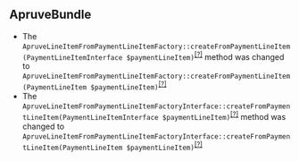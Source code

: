 ApruveBundle
------------
* The `ApruveLineItemFromPaymentLineItemFactory::createFromPaymentLineItem(PaymentLineItemInterface $paymentLineItem)`<sup>[[?]](https://github.com/oroinc/OroApruveBundle/tree/5.1.0/Apruve/Factory/LineItem/ApruveLineItemFromPaymentLineItemFactory.php#L40 "Oro\Bundle\ApruveBundle\Apruve\Factory\LineItem\ApruveLineItemFromPaymentLineItemFactory")</sup> method was changed to `ApruveLineItemFromPaymentLineItemFactory::createFromPaymentLineItem(PaymentLineItem $paymentLineItem)`<sup>[[?]](https://github.com/oroinc/OroApruveBundle/tree/6.0.0-rc/Apruve/Factory/LineItem/ApruveLineItemFromPaymentLineItemFactory.php#L35 "Oro\Bundle\ApruveBundle\Apruve\Factory\LineItem\ApruveLineItemFromPaymentLineItemFactory")</sup>
* The `ApruveLineItemFromPaymentLineItemFactoryInterface::createFromPaymentLineItem(PaymentLineItemInterface $paymentLineItem)`<sup>[[?]](https://github.com/oroinc/OroApruveBundle/tree/5.1.0/Apruve/Factory/LineItem/ApruveLineItemFromPaymentLineItemFactoryInterface.php#L15 "Oro\Bundle\ApruveBundle\Apruve\Factory\LineItem\ApruveLineItemFromPaymentLineItemFactoryInterface")</sup> method was changed to `ApruveLineItemFromPaymentLineItemFactoryInterface::createFromPaymentLineItem(PaymentLineItem $paymentLineItem)`<sup>[[?]](https://github.com/oroinc/OroApruveBundle/tree/6.0.0-rc/Apruve/Factory/LineItem/ApruveLineItemFromPaymentLineItemFactoryInterface.php#L13 "Oro\Bundle\ApruveBundle\Apruve\Factory\LineItem\ApruveLineItemFromPaymentLineItemFactoryInterface")</sup>

